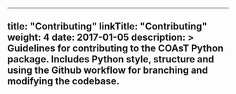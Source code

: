 
---
title: "Contributing"
linkTitle: "Contributing"
weight: 4
date: 2017-01-05
description: >
  Guidelines for contributing to the COAsT Python package. Includes Python style, structure
  and using the Github workflow for branching and modifying the codebase.
---

